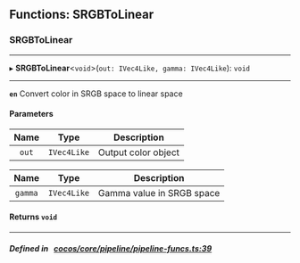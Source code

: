 ## Functions: SRGBToLinear

### SRGBToLinear


___
▸ **SRGBToLinear**<`void`\>(`out: IVec4Like, gamma: IVec4Like`): `void`
___



**`en`** Convert color in SRGB space to linear space



#### Parameters

| Name | Type | Description |
| :------: | :------: | :------: |
| `out` | `IVec4Like` | Output color object  |

| Name | Type | Description |
| :------: | :------: | :------: |
| `gamma` | `IVec4Like` | Gamma value in SRGB space  |


#### Returns `void` 
___


##### Defined in &nbsp;   [cocos/core/pipeline/pipeline-funcs.ts:39](https://github.com/cocos-creator/engine/blob/c7bf6b8a9/cocos/core/pipeline/pipeline-funcs.ts#L39)&nbsp;
